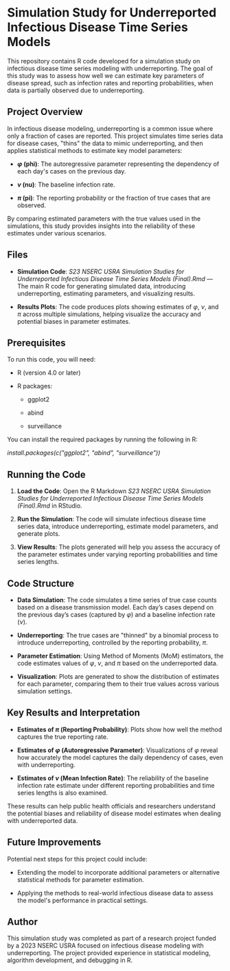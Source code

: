 # Simulation Study for Underreported Infectious Disease Time Series Models

This repository contains R code developed for a simulation study on infectious disease time series modeling with underreporting. The goal of this study was to assess how well we can estimate key parameters of disease spread, such as infection rates and reporting probabilities, when data is partially observed due to underreporting.


## Project Overview

In infectious disease modeling, underreporting is a common issue where only a fraction of cases are reported. This project simulates time series data for disease cases, "thins" the data to mimic underreporting, and then applies statistical methods to estimate key model parameters:

- ***φ* (phi)**: The autoregressive parameter representing the dependency of each day's cases on the previous day.

- ***ν* (nu)**: The baseline infection rate.

- ***π* (pi)**: The reporting probability or the fraction of true cases that are observed.

By comparing estimated parameters with the true values used in the simulations, this study provides insights into the reliability of these estimates under various scenarios.


## Files

- **Simulation Code**: *S23 NSERC USRA Simulation Studies for Underreported Infectious Disease Time Series Models (Final).Rmd* — The main R code for generating simulated data, introducing underreporting, estimating parameters, and visualizing results.

- **Results Plots**: The code produces plots showing estimates of *φ*, *ν*, and *π* across multiple simulations, helping visualize the accuracy and potential biases in parameter estimates.


## Prerequisites

To run this code, you will need:

- R (version 4.0 or later)

- R packages:

  - ggplot2
  
  - abind
  
  - surveillance

You can install the required packages by running the following in R:

*install.packages(c("ggplot2", "abind", "surveillance"))*


## Running the Code

1. **Load the Code**: Open the R Markdown *S23 NSERC USRA Simulation Studies for Underreported Infectious Disease Time Series Models (Final).Rmd* in RStudio.

2. **Run the Simulation**: The code will simulate infectious disease time series data, introduce underreporting, estimate model parameters, and generate plots.

3. **View Results**: The plots generated will help you assess the accuracy of the parameter estimates under varying reporting probabilities and time series lengths.


## Code Structure

- **Data Simulation**: The code simulates a time series of true case counts based on a disease transmission model. Each day’s cases depend on the previous day’s cases (captured by *φ*) and a baseline infection rate (*ν*).

- **Underreporting**: The true cases are "thinned" by a binomial process to introduce underreporting, controlled by the reporting probability, *π*.

- **Parameter Estimation**: Using Method of Moments (MoM) estimators, the code estimates values of *φ*, *ν*, and *π* based on the underreported data.

- **Visualization**: Plots are generated to show the distribution of estimates for each parameter, comparing them to their true values across various simulation settings.


## Key Results and Interpretation

- **Estimates of *π* (Reporting Probability)**: Plots show how well the method captures the true reporting rate.

- **Estimates of *φ* (Autoregressive Parameter)**: Visualizations of *φ* reveal how accurately the model captures the daily dependency of cases, even with underreporting.

- **Estimates of *ν* (Mean Infection Rate)**: The reliability of the baseline infection rate estimate under different reporting probabilities and time series lengths is also examined.

These results can help public health officials and researchers understand the potential biases and reliability of disease model estimates when dealing with underreported data.


## Future Improvements

Potential next steps for this project could include:

- Extending the model to incorporate additional parameters or alternative statistical methods for parameter estimation.

- Applying the methods to real-world infectious disease data to assess the model's performance in practical settings.


## Author

This simulation study was completed as part of a research project funded by a 2023 NSERC USRA focused on infectious disease modeling with underreporting. The project provided experience in statistical modeling, algorithm development, and debugging in R.
